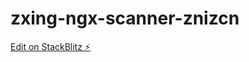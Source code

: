 # zxing-ngx-scanner-znizcn

[Edit on StackBlitz ⚡️](https://stackblitz.com/edit/zxing-ngx-scanner-znizcn)